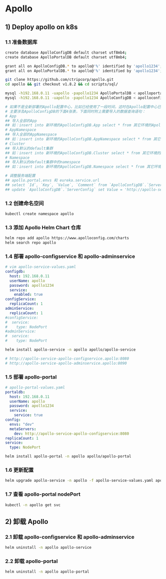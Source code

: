 # Apollo

## 1) Deploy apollo on k8s

### 1.1 准备数据库

```bash
create database ApolloConfigDB default charset utf8mb4;
create database ApolloPortalDB default charset utf8mb4;

grant all on ApolloConfigDB.* to apollo@'%' identified by 'apollo1234';
grant all on ApolloPortalDB.* to apollo@'%' identified by 'apollo1234';

git clone https://github.com/ctripcorp/apollo.git
cd apollo && git checkout v1.8.2 && cd scripts/sql/

mysql -h192.168.0.11 -uapollo -papollo1234 ApolloPortalDB < apolloportaldb.sql
mysql -h192.168.0.11 -uapollo -papollo1234 ApolloConfigDB < apolloconfigdb.sql

# 如果不是全新部署的Apollo配置中心，比如已经使用了一段时间，这时在Apollo配置中心已经创建了不少项目以及namespace等，那么在新环境中的ApolloConfigDB中需要从其它正常运行的环境中导入必要的项目数据。
# 主要涉及ApolloConfigDB的下面4张表，下面同时附上需要导入的数据查询语句：
# App
## 导入全部的App
## 如：insert into 新环境的ApolloConfigDB.App select * from 其它环境的ApolloConfigDB.App where IsDeleted = 0;
# AppNamespace
## 导入全部的AppNamespace
## 如：insert into 新环境的ApolloConfigDB.AppNamespace select * from 其它环境的ApolloConfigDB.AppNamespace where IsDeleted = 0;
# Cluster
## 导入默认的default集群
## 如：insert into 新环境的ApolloConfigDB.Cluster select * from 其它环境的ApolloConfigDB.Cluster where Name = 'default' and IsDeleted = 0;
# Namespace
## 导入默认的default集群中的namespace
## 如：insert into 新环境的ApolloConfigDB.Namespace select * from 其它环境的ApolloConfigDB.Namespace where ClusterName = 'default' and IsDeleted = 0;

# 调整服务端配置
## apollo.portal.envs 和 eureka.service.url
## select `Id`, `Key`, `Value`, `Comment` from `ApolloConfigDB`.`ServerConfig`;
## update `ApolloConfigDB`.`ServerConfig` set Value = 'http://apollo-service-apollo-configservice:8080/eureka/' where Id = 1;
```

### 1.2 创建命名空间

```bash
kubectl create namespace apollo
```

### 1.3 添加 Apollo Helm Chart 仓库

```bash
helm repo add apollo https://www.apolloconfig.com/charts
helm search repo apollo
```

### 1.4 部署 apollo-configservice 和 apollo-adminservice

```yaml
# vim apollo-service-values.yaml
configdb:
  host: 192.168.0.11
  userName: apollo
  password: apollo1234
  service:
    enabled: true
configService:
  replicaCount: 1
adminService:
  replicaCount: 1
#configService:
#  service:
#    type: NodePort
#adminService:
#  service:
#    type: NodePort
```

```bash
helm install apollo-service -n apollo apollo/apollo-service

# http://apollo-service-apollo-configservice.apollo:8080
# http://apollo-service-apollo-adminservice.apollo:8090
```

### 1.5 部署 apollo-portal

```yaml
# apollo-portal-values.yaml
portaldb:
  host: 192.168.0.11
  userName: apollo
  password: apollo1234
  service:
    service: true
config:
  envs: "dev"
  metaServers:
    dev: http://apollo-service-apollo-configservice:8080
replicaCount: 1
service:
  type: NodePort
```

```bash
helm install apollo-portal -n apollo apollo/apollo-portal
```

### 1.6 更新配置

```bash
helm upgrade apollo-service -n apollo -f apollo-service-values.yaml apollo/apollo-service
```

### 1.7 查看 apollo-portal nodePort

```bash
kubectl -n apollo get svc
```

## 2) 卸载 Apollo

### 2.1 卸载 apollo-configservice 和 apollo-adminservice

```bash
helm uninstall -n apollo apollo-service
```

### 2.2 卸载 apollo-portal

```bash
helm uninstall -n apollo apollo-portal
```
